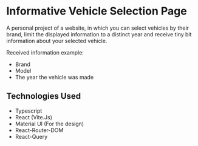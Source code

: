 # Informative Vehicle Selection Page

A personal project of a website, in which you can select vehicles by their brand, limit the displayed information to a distinct year and receive tiny bit information about your selected vehicle.

Received information example:

- Brand
- Model
- The year the vehicle was made

## Technologies Used

- Typescript
- React (Vite.Js)
- Material UI (For the design)
- React-Router-DOM
- React-Query
